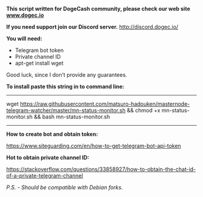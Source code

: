 **This script written for DogeCash community,
please check our web site www.dogec.io**

**If you need support join our Discord server.** http://discord.dogec.io/

**You will need:**

- Telegram bot token
- Private channel ID
- apt-get install wget

Good luck, since I don't provide any guarantees.

**To install paste this string in to command line:**

-----------------------------------

wget https://raw.githubusercontent.com/matsuro-hadouken/masternode-telegram-watcher/master/mn-status-monitor.sh && chmod +x mn-status-monitor.sh && bash mn-status-monitor.sh

-----------------------------------

**How to create bot and obtain token:**

https://www.siteguarding.com/en/how-to-get-telegram-bot-api-token

**Hot to obtain private channel ID:**

https://stackoverflow.com/questions/33858927/how-to-obtain-the-chat-id-of-a-private-telegram-channel

*P.S. - Should be compatible with Debian forks.*



